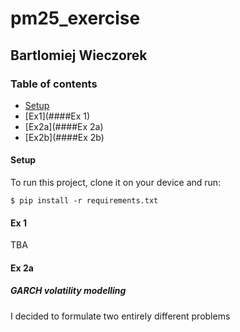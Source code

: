 # pm25_exercise
## Bartlomiej Wieczorek


### Table of contents

* [Setup](####Setup)
* [Ex1](####Ex 1)
* [Ex2a](####Ex 2a)
* [Ex2b](####Ex 2b)


#### Setup

To run this project, clone it on your device and run:

```
$ pip install -r requirements.txt
```

#### Ex 1
TBA

#### Ex 2a
##### GARCH volatility modelling

I decided to formulate two entirely different problems






